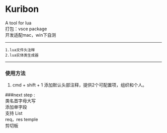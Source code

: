 # Kuribon
A tool for lua    
打包：vsce package    
开发适配mac，win下自测    
- - - - 
    1.lua文件头注释
    2.lua实体类生成器
- - - - --
### 使用方法
 1. cmd + shift + 1
添加默认头部注释，提供2个可配置项，组织和个人。

###next step :    
    类名首字母大写    
    添加单字段    
    支持 List    
    req，res temple    
    剪切板    